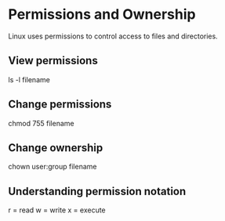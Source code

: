 # Permissions and Ownership

Linux uses permissions to control access to files and directories.

## View permissions

ls -l filename

## Change permissions

chmod 755 filename

## Change ownership

chown user:group filename

## Understanding permission notation

r = read
w = write
x = execute
